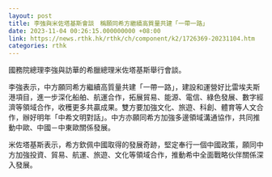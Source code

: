 ```yaml
---
layout: post
title: 李強與米佐塔基斯會談　稱願同希方繼續高質量共建「一帶一路」
date: 2023-11-04 00:26:15.000000000 +08:00
link: https://news.rthk.hk/rthk/ch/component/k2/1726369-20231104.htm
categories: rthk
---
```


國務院總理李強與訪華的希臘總理米佐塔基斯舉行會談。

李強表示，中方願同希方繼續高質量共建「一帶一路」，建設和運營好比雷埃夫斯港項目，進一步深化船舶、航運合作，拓展貿易、能源、電信、綠色發展、數字經濟等領域合作，收穫更多共贏成果。雙方要加強文化、旅遊、科創、體育等人文合作，辦好明年「中希文明對話」。中方亦願同希方加強多邊領域溝通協作，共同推動中歐、中國－中東歐關係發展。

米佐塔基斯表示，希方欽佩中國取得的發展奇跡，堅定奉行一個中國政策，願同中方加強投資、貿易、航運、旅遊、文化等領域合作，推動希中全面戰略伙伴關係深入發展。
